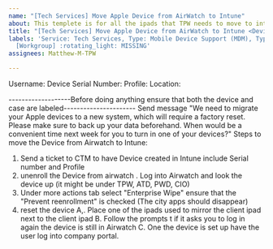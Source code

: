 ```yaml
---
name: "[Tech Services] Move Apple Device from AirWatch to Intune"
about: This templete is for all the ipads that TPW needs to move to intune
title: "[Tech Services] Move Apple Device from AirWatch to Intune <Device Name><Division> "
labels: 'Service: Tech Services, Type: Mobile Device Support (MDM), Type: Operations,
  [Workgroup] :rotating_light: MISSING'
assignees: Matthew-M-TPW

---
```


Username:
Device Serial Number:
Profile:
Location: <!-- KRAMER, CAMERON - 8700/8900, PDC, TOWNVIEW, RIO, OTC, TOOMEY, BOP, ST. ELMO, DALTON, BEN WHITE -->

-------------------Before doing anything ensure that both the device and case are labeled----------------------
Send message
"We need to migrate your Apple devices to a new system, which will require a factory reset. Please make sure to back up your data beforehand. When would be a convenient time next week for you to turn in one of your devices?"
Steps to move the Device from Airwatch to Intune:
1. Send a ticket to CTM to have Device created in Intune include Serial number and Profile
2. unenroll the Device from airwatch . Log into Airwatch and look the device up (it might be under TPW, ATD, PWD, CIO)
3. Under more actions tab select "Enterprise Wipe" ensure that the "Prevent reenrollment" is checked (The city apps should disappear)
4.  reset the device
 A,. Place one of the ipads used to mirror the client ipad next to the client ipad
 B. Follow the prompts t if it asks you to log in again the device is still in Airwatch
 C. One the device is set up have the user log into company portal. 
